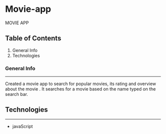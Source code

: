 # Movie-app
MOVIE APP


## Table of Contents
1. General Info
2. Technologies


### General Info
***
Created a movie app to search for popular movies, its rating and overview about the movie . It searches for a movie based on the name typed on the search bar.

## Technologies
***
* javaScript
